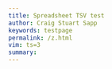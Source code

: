 ```yaml
---
title: Spreadsheet TSV test
author: Craig Stuart Sapp
keywords: testpage
permalink: /z.html
vim: ts=3
summary: 
---
```



<script>

document.addEventListener("DOMContentLoaded", function() {
	var data = document.querySelector("#data").textContent;
	console.log("DATA TO SEND", data);
	var url = "https://script.google.com/macros/s/AKfycbwPSnUPffm_A_voZXkYy0sks9sWLr9-ig_m2UOPes9DP1Sod3A/exec";
	var request = new XMLHttpRequest;
	var formdata = new FormData();
	formdata.append("humdrum", data);
	request.open("POST", url);
	request.send(formdata);
	request.addEventListener("readystatechange", function (event) {
		console.log("ONREADYSTATECHANGE", event);
		if (request.readyState == XMLHttpRequest.DONE) {
			console.log("DONE WITH POST");
		} else {
			console.log("READYSTATE: ", request.readyState);
		}
	});
});

</script>


<script id="data" type="application/x-humdrum">**kern	**kern
*clefG2	*clefG2
1c	1c
!!LO:LB:g=z
=1	=1
1d;	2g
!	!XXX
!	!LO:N:vis=1
.	2g;
=1	=1
!!!filter: ABC
!!!Xfilter: YSE
*-	*-
!!GLOBAL comment
!!!ONB:	TITLE
</script>



